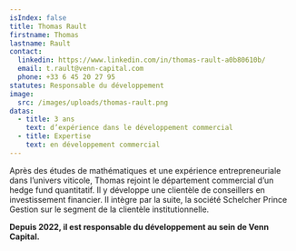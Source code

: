 ```yaml
---
isIndex: false
title: Thomas Rault
firstname: Thomas
lastname: Rault
contact:
  linkedin: https://www.linkedin.com/in/thomas-rault-a0b80610b/
  email: t.rault@venn-capital.com
  phone: +33 6 45 20 27 95
statutes: Responsable du développement
image:
  src: /images/uploads/thomas-rault.png
datas:
  - title: 3 ans
    text: d’expérience dans le développement commercial
  - title: Expertise
    text: en développement commercial
---
```

Après des études de mathématiques et une expérience entrepreneuriale dans l’univers viticole, Thomas rejoint le département commercial d’un hedge fund quantitatif. Il y développe une clientèle de conseillers en investissement financier. Il intègre par la suite, la société Schelcher Prince Gestion sur le segment de la clientèle institutionnelle. 



**Depuis 2022, il est responsable du développement au sein de Venn Capital.**